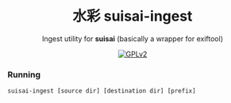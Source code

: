 <div align="center">

# 水彩 suisai-ingest

Ingest utility for **suisai** (basically a wrapper for exiftool)

[![GPLv2](https://img.shields.io/badge/license-GPLv2-green)](https://www.gnu.org/licenses/old-licenses/gpl-2.0.en.html#SEC1)

</div>

### Running

    suisai-ingest [source dir] [destination dir] [prefix]


